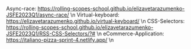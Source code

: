 Async-race: https://rolling-scopes-school.github.io/elizavetarazumenko-JSFE2023Q1/async-race/ \n
Virtual-keyboard: https://elizavetarazumenko.github.io/virtual-keyboard/ \n
CSS-Selectors: https://rolling-scopes-school.github.io/elizavetarazumenko-JSFE2023Q1/RSS-CSS-Selectors/?# \n
eCommerce-Application: https://italiano-pizza-sprint-4.netlify.app/ \n
